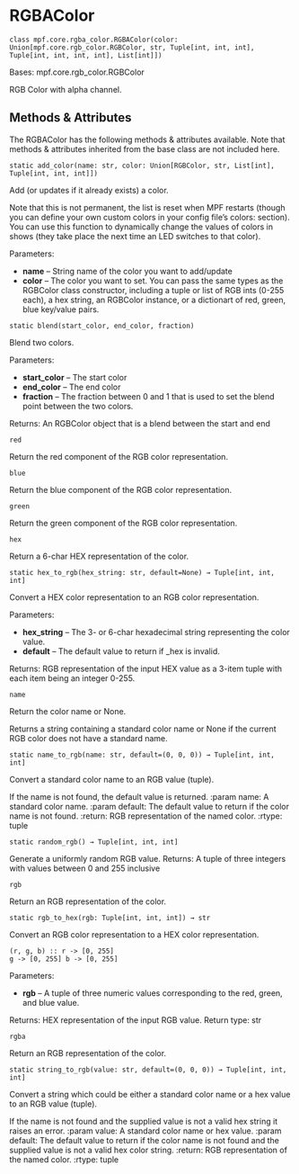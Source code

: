 
# RGBAColor

`class mpf.core.rgba_color.RGBAColor(color: Union[mpf.core.rgb_color.RGBColor, str, Tuple[int, int, int], Tuple[int, int, int, int], List[int]])`

Bases: mpf.core.rgb_color.RGBColor

RGB Color with alpha channel.

## Methods & Attributes

The RGBAColor has the following methods & attributes available. Note that methods & attributes inherited from the base class are not included here.

`static add_color(name: str, color: Union[RGBColor, str, List[int], Tuple[int, int, int]])`

Add (or updates if it already exists) a color.

Note that this is not permanent, the list is reset when MPF restarts (though you can define your own custom colors in your config file’s colors: section). You can use this function to dynamically change the values of colors in shows (they take place the next time an LED switches to that color).

Parameters:

* **name** – String name of the color you want to add/update
* **color** – The color you want to set. You can pass the same types as the RGBColor class constructor, including a tuple or list of RGB ints (0-255 each), a hex string, an RGBColor instance, or a dictionart of red, green, blue key/value pairs.

`static blend(start_color, end_color, fraction)`

Blend two colors.

Parameters:

* **start_color** – The start color
* **end_color** – The end color
* **fraction** – The fraction between 0 and 1 that is used to set the blend point between the two colors.

Returns: An RGBColor object that is a blend between the start and end

`red`

Return the red component of the RGB color representation.

`blue`

Return the blue component of the RGB color representation.

`green`

Return the green component of the RGB color representation.

`hex`

Return a 6-char HEX representation of the color.

`static hex_to_rgb(hex_string: str, default=None) → Tuple[int, int, int]`

Convert a HEX color representation to an RGB color representation.

Parameters:

* **hex_string** – The 3- or 6-char hexadecimal string representing the color value.
* **default** – The default value to return if \_hex is invalid.

Returns: RGB representation of the input HEX value as a 3-item tuple
with each item being an integer 0-255.

`name`

Return the color name or None.

Returns a string containing a standard color name or None if the current RGB color does not have a standard name.

`static name_to_rgb(name: str, default=(0, 0, 0)) → Tuple[int, int, int]`

Convert a standard color name to an RGB value (tuple).

If the name is not found, the default value is returned. :param name: A standard color name. :param default: The default value to return if the color name is not found. :return: RGB representation of the named color. :rtype: tuple

`static random_rgb() → Tuple[int, int, int]`

Generate a uniformly random RGB value.
Returns:	A tuple of three integers with values between 0 and 255 inclusive


`rgb`

Return an RGB representation of the color.

`static rgb_to_hex(rgb: Tuple[int, int, int]) → str`

Convert an RGB color representation to a HEX color representation.

```
(r, g, b) :: r -> [0, 255]
g -> [0, 255] b -> [0, 255]
```

Parameters:

* **rgb** – A tuple of three numeric values corresponding to the red, green, and blue value.

Returns:	HEX representation of the input RGB value.
Return type:	str

`rgba`

Return an RGB representation of the color.

`static string_to_rgb(value: str, default=(0, 0, 0)) → Tuple[int, int, int]`

Convert a string which could be either a standard color name or a hex value to an RGB value (tuple).

If the name is not found and the supplied value is not a valid hex string it raises an error. :param value: A standard color name or hex value. :param default: The default value to return if the color name is not found and the supplied value is not a valid hex color string. :return: RGB representation of the named color. :rtype: tuple

